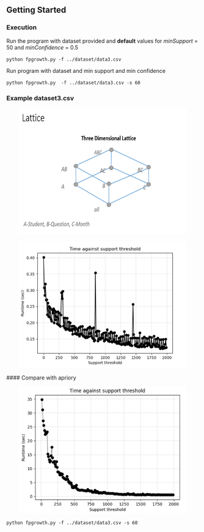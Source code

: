 ## Getting Started

### Execution
Run the program with dataset provided and **default** values for *minSupport* = 50 and *minConfidence* = 0.5

```
python fpgrowth.py -f ../dataset/data3.csv
```
Run program with dataset and min support and min confidence  

```
python fpgrowth.py  -f ../dataset/data3.csv -s 60

```
### Example dataset3.csv

<p align=center>
    <img src="./doc/lattice.PNG" width="440" height="331">
</p>

<p align=center>
    <img src="./doc/fp-tree.png" width="440" height="331">
</p>
#### Compare with apriory
<p align=center>
    <img src="./doc/apriory.png" width="440" height="331">
</p>

```
python fpgrowth.py -f ../dataset/data3.csv -s 60
```
